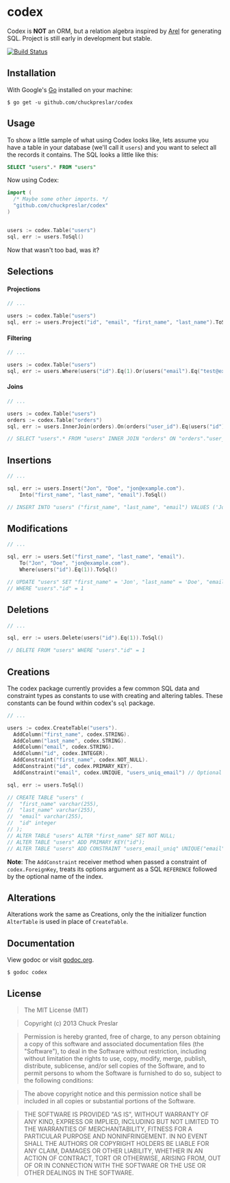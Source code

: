 # codex

Codex is **NOT** an ORM, but a relation algebra inspired by [Arel](http://www.github.com/rails/arel) for generating SQL. Project is still early in development but stable.

[![Build Status](https://drone.io/github.com/chuckpreslar/codex/status.png)](https://drone.io/github.com/chuckpreslar/codex/latest)

## Installation

With Google's [Go](http://www.golang.org) installed on your machine:

    $ go get -u github.com/chuckpreslar/codex

## Usage

To show a little sample of what using Codex looks like, lets assume you have a table in your database (we'll call it `users`) and you want to select all the records it contains.  The SQL looks a little like this:

```sql
SELECT "users".* FROM "users"
```

Now using Codex:

```go
import (
  /* Maybe some other imports. */
  "github.com/chuckpreslar/codex"
)


users := codex.Table("users")
sql, err := users.ToSql()
```

Now that wasn't too bad, was it?

## Selections

#### Projections

```go
// ...

users := codex.Table("users")
sql, err := users.Project("id", "email", "first_name", "last_name").ToSql()
```

#### Filtering

```go
// ...

users := codex.Table("users")
sql, err := users.Where(users("id").Eq(1).Or(users("email").Eq("test@example.com"))).ToSql()
```

#### Joins

```go
// ...

users := codex.Table("users")
orders := codex.Table("orders")
sql, err := users.InnerJoin(orders).On(orders("user_id").Eq(users("id"))).ToSql()

// SELECT "users".* FROM "users" INNER JOIN "orders" ON "orders"."user_id" = "users"."id"
```

## Insertions

```go
// ...

sql, err := users.Insert("Jon", "Doe", "jon@example.com").
    Into("first_name", "last_name", "email").ToSql()

// INSERT INTO "users" ("first_name", "last_name", "email") VALUES ('Jon', 'Doe', 'jon@example.com')
```

## Modifications

```go
// ...

sql, err := users.Set("first_name", "last_name", "email").
    To("Jon", "Doe", "jon@example.com").
    Where(users("id").Eq(1)).ToSql()

// UPDATE "users" SET "first_name" = 'Jon', "last_name" = 'Doe', "email" = 'jon@example.com'
// WHERE "users"."id" = 1
```

## Deletions

```go
// ...

sql, err := users.Delete(users("id").Eq(1)).ToSql()

// DELETE FROM "users" WHERE "users"."id" = 1
```

## Creations

The codex package currently provides a few common SQL data and constraint types as constants to use with creating and altering tables.  These constants can be found within codex's `sql` package.

```go
// ...

users := codex.CreateTable("users").
  AddColumn("first_name", codex.STRING).
  AddColumn("last_name", codex.STRING).
  AddColumn("email", codex.STRING).
  AddColumn("id", codex.INTEGER).
  AddConstraint("first_name", codex.NOT_NULL).
  AddConstraint("id", codex.PRIMARY_KEY).
  AddConstraint("email", codex.UNIQUE, "users_uniq_email") // Optional last argument supplies index name.

sql, err := users.ToSql()

// CREATE TABLE "users" (
//  "first_name" varchar(255),
//  "last_name" varchar(255),
//  "email" varchar(255),
//  "id" integer
// );
// ALTER TABLE "users" ALTER "first_name" SET NOT NULL;
// ALTER TABLE "users" ADD PRIMARY KEY("id");
// ALTER TABLE "users" ADD CONSTRAINT "users_email_uniq" UNIQUE("email");
```

__Note__: The `AddConstraint` receiver method when passed a constraint of `codex.ForeignKey`, treats its options argument as a SQL `REFERENCE` followed by the optional name of the index.


## Alterations

Alterations work the same as Creations, only the the initializer function `AlterTable` is used in place of `CreateTable`.

## Documentation

View godoc or visit [godoc.org](http://godoc.org/github.com/chuckpreslar/codex).

    $ godoc codex

## License

> The MIT License (MIT)

> Copyright (c) 2013 Chuck Preslar

> Permission is hereby granted, free of charge, to any person obtaining a copy
> of this software and associated documentation files (the "Software"), to deal
> in the Software without restriction, including without limitation the rights
> to use, copy, modify, merge, publish, distribute, sublicense, and/or sell
> copies of the Software, and to permit persons to whom the Software is
> furnished to do so, subject to the following conditions:

> The above copyright notice and this permission notice shall be included in
> all copies or substantial portions of the Software.

> THE SOFTWARE IS PROVIDED "AS IS", WITHOUT WARRANTY OF ANY KIND, EXPRESS OR
> IMPLIED, INCLUDING BUT NOT LIMITED TO THE WARRANTIES OF MERCHANTABILITY,
> FITNESS FOR A PARTICULAR PURPOSE AND NONINFRINGEMENT. IN NO EVENT SHALL THE
> AUTHORS OR COPYRIGHT HOLDERS BE LIABLE FOR ANY CLAIM, DAMAGES OR OTHER
> LIABILITY, WHETHER IN AN ACTION OF CONTRACT, TORT OR OTHERWISE, ARISING FROM,
> OUT OF OR IN CONNECTION WITH THE SOFTWARE OR THE USE OR OTHER DEALINGS IN
> THE SOFTWARE.
